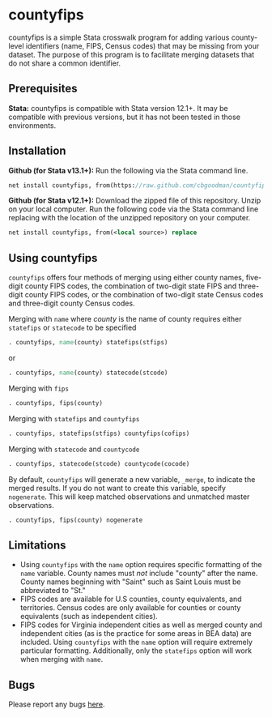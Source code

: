 # countyfips
countyfips is a simple Stata crosswalk program for adding various county-level identifiers (name, FIPS, Census codes) that may be missing from your dataset. The purpose of this program is to facilitate merging datasets that do not share a common identifier.

## Prerequisites

**Stata:** countyfips is compatible with Stata version 12.1+. It may be compatible with previous versions, but it has not been tested in those environments.

## Installation

**Github (for Stata v13.1+):** Run the following via the Stata command line.
```Stata
net install countyfips, from(https://raw.github.com/cbgoodman/countyfips/master/) replace
```

**Github (for Stata v12.1+):** Download the zipped file of this repository. Unzip on your local computer. Run the following code via the Stata command line replacing <local source> with the location of the unzipped repository on your computer.
```Stata
net install countyfips, from(<local source>) replace
```

## Using countyfips

`countyfips` offers four methods of merging using either county names, five-digit county FIPS codes, the combination of two-digit state FIPS and three-digit county FIPS codes, or the combination of two-digit state Census codes and three-digit county Census codes.

Merging with `name` where *county* is the name of county requires either `statefips` or `statecode` to be specified
```stata
. countyfips, name(county) statefips(stfips)
```
or
```stata
. countyfips, name(county) statecode(stcode)
```

Merging with `fips`
```stata
. countyfips, fips(county)
```

Merging with `statefips` and `countyfips`
```stata
. countyfips, statefips(stfips) countyfips(cofips)
```

Merging with `statecode` and `countycode`
```stata
. countyfips, statecode(stcode) countycode(cocode)
```

By default, `countyfips` will generate a new variable, `_merge`, to indicate the merged results.  If you do not want to create this variable, specify `nogenerate`.
This will keep matched observations and unmatched master observations.
```stata
. countyfips, fips(county) nogenerate
```

## Limitations
* Using `countyfips` with the `name` option requires specific formatting of the `name` variable. County names must *not* include "county" after the name. County names beginning with "Saint" such as Saint Louis must be abbreviated to "St."
* FIPS codes are available for U.S counties, county equivalents, and territories. Census codes are only available for counties or county equivalents (such as independent cities).
* FIPS codes for Virginia independent cities as well as merged county and independent cities (as is the practice for some areas in BEA data) are included. Using `countyfips` with the `name` option will require extremely particular formatting. Additionally, only the `statefips` option will work when merging with `name`.

## Bugs
Please report any bugs [here](https://github.com/cbgoodman/countyfips/issues).
